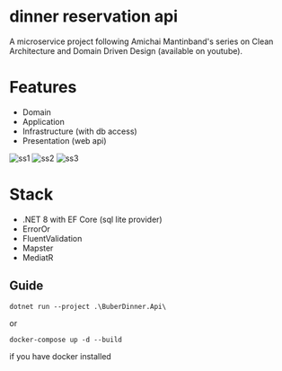 # dinner reservation api

A microservice project following Amichai Mantinband's series on Clean Architecture and Domain Driven Design (available on youtube).

# Features
 - Domain
 - Application
 - Infrastructure (with db access)
 - Presentation (web api)

![ss1](https://github.com/duszakpawel/dinner-reservation-api/assets/17085237/1bbc6a08-c16e-4b2f-9bf6-d9d27945e16d)
![ss2](https://github.com/duszakpawel/dinner-reservation-api/assets/17085237/42a19bab-abfe-434a-8a04-749f20e0ac52)
![ss3](https://github.com/duszakpawel/dinner-reservation-api/assets/17085237/77ab4013-8426-4fc7-b3d9-d346292e660c)


# Stack

 - .NET 8 with EF Core (sql lite provider)
 - ErrorOr
 - FluentValidation
 - Mapster
 - MediatR

## Guide

```
dotnet run --project .\BuberDinner.Api\
```

or

```
docker-compose up -d --build
```

if you have docker installed
